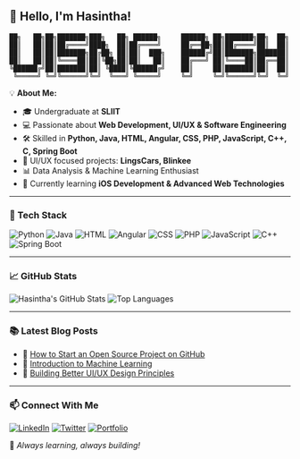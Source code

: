 ## 👋 Hello, I'm Hasintha!

```
██╗   ██╗██╗███████╗███╗   ██╗ ██████╗     ██████╗ ██╗███████╗██╗  ██╗
██║   ██║██║██╔════╝████╗  ██║██╔════╝     ██╔══██╗██║██╔════╝██║  ██║
██║   ██║██║███████╗██╔██╗ ██║██║  ███╗    ██████╔╝██║███████╗███████║
██║   ██║██║╚════██║██║╚██╗██║██║   ██║    ██╔═══╝ ██║╚════██║██╔══██║
╚██████╔╝██║███████║██║ ╚████║╚██████╔╝    ██║     ██║███████║██║  ██║
 ╚═════╝ ╚═╝╚══════╝╚═╝  ╚═══╝ ╚═════╝     ╚═╝     ╚═╝╚══════╝╚═╝  ╚═╝
```

💡 **About Me:**
- 🎓 Undergraduate at **SLIIT**
- 💻 Passionate about **Web Development, UI/UX & Software Engineering**
- 🛠️ Skilled in **Python, Java, HTML, Angular, CSS, PHP, JavaScript, C++, C, Spring Boot**
- 🎨 UI/UX focused projects: **LingsCars, Blinkee**
- 📊 Data Analysis & Machine Learning Enthusiast
- 🌱 Currently learning **iOS Development & Advanced Web Technologies**

---

### 🚀 Tech Stack

![Python](https://img.shields.io/badge/Python-3776AB?style=for-the-badge&logo=python&logoColor=white)
![Java](https://img.shields.io/badge/Java-007396?style=for-the-badge&logo=java&logoColor=white)
![HTML](https://img.shields.io/badge/HTML5-E34F26?style=for-the-badge&logo=html5&logoColor=white)
![Angular](https://img.shields.io/badge/Angular-DD0031?style=for-the-badge&logo=angular&logoColor=white)
![CSS](https://img.shields.io/badge/CSS3-1572B6?style=for-the-badge&logo=css3&logoColor=white)
![PHP](https://img.shields.io/badge/PHP-777BB4?style=for-the-badge&logo=php&logoColor=white)
![JavaScript](https://img.shields.io/badge/JavaScript-F7DF1E?style=for-the-badge&logo=javascript&logoColor=black)
![C++](https://img.shields.io/badge/C++-00599C?style=for-the-badge&logo=c%2B%2B&logoColor=white)
![Spring Boot](https://img.shields.io/badge/Spring%20Boot-6DB33F?style=for-the-badge&logo=spring-boot&logoColor=white)

---

### 📈 GitHub Stats
![Hasintha's GitHub Stats](https://github-readme-stats.vercel.app/api?username=your-github-username&show_icons=true&theme=radical)
![Top Languages](https://github-readme-stats.vercel.app/api/top-langs/?username=your-github-username&layout=compact&theme=radical)

---

### 📚 Latest Blog Posts
- 📝 [How to Start an Open Source Project on GitHub](#)
- 📝 [Introduction to Machine Learning](#)
- 📝 [Building Better UI/UX Design Principles](#)

---

### 📫 Connect With Me
[![LinkedIn](https://img.shields.io/badge/LinkedIn-0077B5?style=for-the-badge&logo=linkedin&logoColor=white)](https://linkedin.com/in/your-profile)
[![Twitter](https://img.shields.io/badge/Twitter-1DA1F2?style=for-the-badge&logo=twitter&logoColor=white)](https://twitter.com/your-handle)
[![Portfolio](https://img.shields.io/badge/Portfolio-FF5722?style=for-the-badge&logo=react&logoColor=white)](https://yourportfolio.com)

🚀 _Always learning, always building!_
